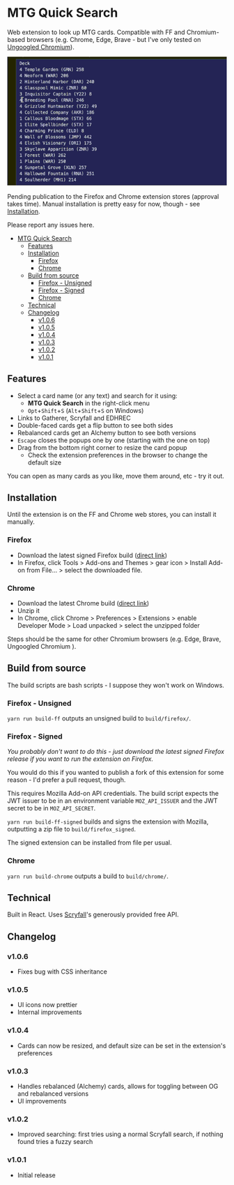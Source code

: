# MTG Quick Search

Web extension to look up MTG cards. Compatible with FF and Chromium-based browsers (e.g. Chrome, Edge, Brave - but I've only tested on [Ungoogled Chromium](https://github.com/Eloston/ungoogled-chromium)).

![demo](https://github.com/psychedelicious/mtg-quick-search/blob/master/assets/demo.gif?raw=true)

Pending publication to the Firefox and Chrome extension stores (approval takes time). Manual installation is pretty easy for now, though - see [Installation](#installation).

Please report any issues here.

- [MTG Quick Search](#mtg-quick-search)
  - [Features](#features)
  - [Installation](#installation)
    - [Firefox](#firefox)
    - [Chrome](#chrome)
  - [Build from source](#build-from-source)
    - [Firefox - Unsigned](#firefox---unsigned)
    - [Firefox - Signed](#firefox---signed)
    - [Chrome](#chrome-1)
  - [Technical](#technical)
  - [Changelog](#changelog)
    - [v1.0.6](#v106)
    - [v1.0.5](#v105)
    - [v1.0.4](#v104)
    - [v1.0.3](#v103)
    - [v1.0.2](#v102)
    - [v1.0.1](#v101)

## Features

- Select a card name (or any text) and search for it using:
  - **MTG Quick Search** in the right-click menu
  - `Opt`+`Shift`+`S` (`Alt`+`Shift`+`S` on Windows)
- Links to Gatherer, Scryfall and EDHREC
- Double-faced cards get a flip button to see both sides
- Rebalanced cards get an Alchemy button to see both versions
- `Escape` closes the popups one by one (starting with the one on top)
- Drag from the bottom right corner to resize the card popup
  - Check the extension preferences in the browser to change the default size

You can open as many cards as you like, move them around, etc - try it out.

## Installation

Until the extension is on the FF and Chrome web stores, you can install it manually.

### Firefox

- Download the latest signed Firefox build ([direct link](https://github.com/psychedelicious/mtg-quick-search/releases/download/v1.0.6/mtg_quick_search-1.0.6-firefox-signed.xpi))
- In Firefox, click Tools > Add-ons and Themes > gear icon > Install Add-on from File... > select the downloaded file.

### Chrome

- Download the latest Chrome build ([direct link](https://github.com/psychedelicious/mtg-quick-search/releases/download/v1.0.6/mtg_quick_search-1.0.6-chrome.zip))
- Unzip it
- In Chrome, click Chrome > Preferences > Extensions > enable Developer Mode > Load unpacked > select the unzipped folder

Steps should be the same for other Chromium browsers (e.g. Edge, Brave, Ungoogled Chromium
).

## Build from source

The build scripts are bash scripts - I suppose they won't work on Windows.

### Firefox - Unsigned

`yarn run build-ff` outputs an unsigned build to `build/firefox/`.

### Firefox - Signed

_You probably don't want to do this - just download the latest signed Firefox release if you want to run the extension on Firefox._

You would do this if you wanted to publish a fork of this extension for some reason - I'd prefer a pull request, though.

This requires Mozilla Add-on API credentials. The build script expects the JWT issuer to be in an environment variable `MOZ_API_ISSUER` and the JWT secret to be in `MOZ_API_SECRET`.

`yarn run build-ff-signed` builds and signs the extension with Mozilla, outputting a zip file to `build/firefox_signed`.

The signed extension can be installed from file per usual.

### Chrome

`yarn run build-chrome` outputs a build to `build/chrome/`.

## Technical

Built in React. Uses [Scryfall](https://scryfall.com/)'s generously provided free API.

## Changelog

### v1.0.6

- Fixes bug with CSS inheritance

### v1.0.5

- UI icons now prettier
- Internal improvements

### v1.0.4

- Cards can now be resized, and default size can be set in the extension's preferences

### v1.0.3

- Handles rebalanced (Alchemy) cards, allows for toggling between OG and rebalanced versions
- UI improvements

### v1.0.2

- Improved searching: first tries using a normal Scryfall search, if nothing found tries a fuzzy search

### v1.0.1

- Initial release
